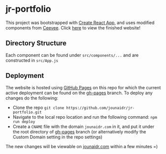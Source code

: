 
# jr-portfolio
This project was bootstrapped with [Create React App](https://github.com/facebook/create-react-app), and uses modified components from [Ceevee](https://www.styleshout.com/free-templates/ceevee).
Click [here](https://jounaidr.com/) to view the finished website!
## Directory Structure
Each component can be found under `src/components/...` and are constructed in `src/App.js`
## Deployment
The website is hosted using [GitHub Pages](https://pages.github.com/) on this repo for which the current active deployment can be found on the [gh-pages](https://github.com/jounaidr/jr-portfolio/tree/gh-pages) branch. To deploy any changes do the following:
* Clone the repo `git clone https://github.com/jounaidr/jr-portfolio.git`
* Navigate to the local repo location and run the following command: `npm run deploy`
* Create a `CNAME` file with the domain `jounaidr.com` in it, and put it under the root directory of [gh-pages](https://github.com/jounaidr/jr-portfolio/tree/gh-pages) branch (or alternatively modify the Custom Domain setting in the repo settings)

The new changes will be viewable on [jounaidr.com](https://jounaidr.com/) within a few minutes =)


